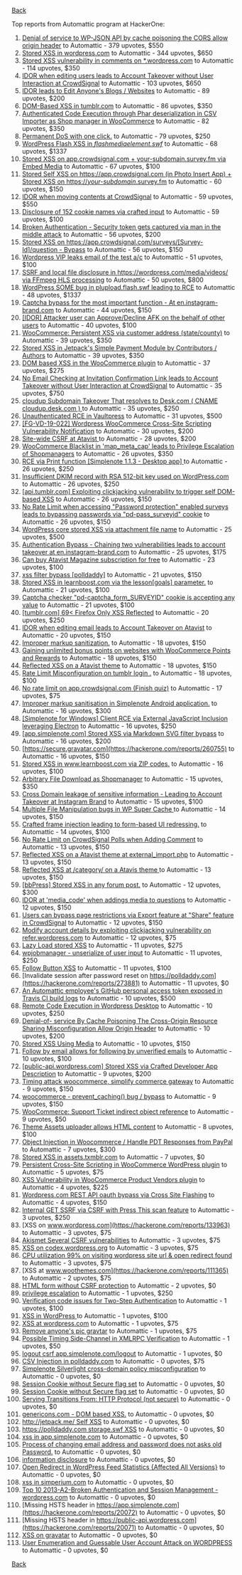 [Back](../README.md)

Top reports from Automattic program at HackerOne:

1. [Denial of service to WP-JSON API by cache poisoning the CORS allow origin header](https://hackerone.com/reports/591302) to Automattic - 379 upvotes, $550
2. [Stored XSS in wordpress.com](https://hackerone.com/reports/733248) to Automattic - 344 upvotes, $650
3. [Stored XSS vulnerability in comments on *.wordpress.com](https://hackerone.com/reports/707720) to Automattic - 114 upvotes, $350
4. [IDOR when editing users leads to Account Takeover without User Interaction at CrowdSignal](https://hackerone.com/reports/915114) to Automattic - 103 upvotes, $650
5. [IDOR leads to Edit Anyone's Blogs / Websites](https://hackerone.com/reports/974222) to Automattic - 89 upvotes, $200
6. [DOM-Based XSS in tumblr.com](https://hackerone.com/reports/882546) to Automattic - 86 upvotes, $350
7. [Authenticated Code Execution through Phar deserialization in CSV Importer as Shop manager in WooCommerce](https://hackerone.com/reports/403083) to Automattic - 82 upvotes, $350
8. [Permanent DoS with one click.](https://hackerone.com/reports/975827) to Automattic - 79 upvotes, $250
9. [WordPress Flash XSS in *flashmediaelement.swf*](https://hackerone.com/reports/134546) to Automattic - 68 upvotes, $1337
10. [Stored XSS on app.crowdsignal.com + your-subdomain.survey.fm via Embed Media](https://hackerone.com/reports/920005) to Automattic - 67 upvotes, $100
11. [Stored Self XSS on https://app.crowdsignal.com (in Photo Insert App) + Stored XSS on https://*your-subdomain*.survey.fm](https://hackerone.com/reports/667188) to Automattic - 60 upvotes, $150
12. [IDOR when moving contents at CrowdSignal](https://hackerone.com/reports/915127) to Automattic - 59 upvotes, $550
13. [Disclosure of 152 cookie names via crafted input](https://hackerone.com/reports/310105) to Automattic - 59 upvotes, $100
14. [Broken Authentication - Security token gets captured via man in the middle attack](https://hackerone.com/reports/206650) to Automattic - 56 upvotes, $200
15. [Stored XSS on https://app.crowdsignal.com/surveys/[Survey-Id]/question - Bypass](https://hackerone.com/reports/974271) to Automattic - 56 upvotes, $150
16. [Wordpress VIP leaks email of the test a/c](https://hackerone.com/reports/540301) to Automattic - 51 upvotes, $100
17. [SSRF and local file disclosure in https://wordpress.com/media/videos/ via FFmpeg HLS processing](https://hackerone.com/reports/237381) to Automattic - 50 upvotes, $800
18. [WordPress SOME bug in plupload.flash.swf leading to RCE](https://hackerone.com/reports/134738) to Automattic - 48 upvotes, $1337
19. [Captcha bypass for the most important function - At en.instagram-brand.com](https://hackerone.com/reports/206653) to Automattic - 44 upvotes, $150
20. [[IDOR] Attacker user can Approve/Decline AFK on the behalf of other users](https://hackerone.com/reports/725569) to Automattic - 40 upvotes, $100
21. [WooCommerce: Persistent XSS via customer address (state/county)](https://hackerone.com/reports/530499) to Automattic - 39 upvotes, $350
22. [Stored XSS in Jetpack's Simple Payment Module by Contributors / Authors](https://hackerone.com/reports/402753) to Automattic - 39 upvotes, $350
23. [DOM based XSS in the WooCommerce plugin](https://hackerone.com/reports/507139) to Automattic - 37 upvotes, $275
24. [No Email Checking at Invitation Confirmation Link leads to Account Takeover without User Interaction at CrowdSignal](https://hackerone.com/reports/915110) to Automattic - 35 upvotes, $750
25. [cloudup Subdomain Takeover That resolves to Desk.com ( CNAME cloudup.desk.com ) ](https://hackerone.com/reports/201796) to Automattic - 35 upvotes, $250
26. [Unauthenticated RCE in Vaultpress](https://hackerone.com/reports/236552) to Automattic - 31 upvotes, $500
27. [[FG-VD-19-022] Wordpress WooCommerce Cross-Site Scripting Vulnerability Notification](https://hackerone.com/reports/495583) to Automattic - 30 upvotes, $200
28. [Site-wide CSRF at Atavist ](https://hackerone.com/reports/951292) to Automattic - 28 upvotes, $200
29. [WooCommerce Blacklist in 'map_meta_cap' leads to Privilege Escalation of Shopmanagers](https://hackerone.com/reports/403039) to Automattic - 26 upvotes, $350
30. [RCE via Print function [Simplenote 1.1.3 - Desktop app] ](https://hackerone.com/reports/358049) to Automattic - 26 upvotes, $250
31. [Insufficient DKIM record with RSA 512-bit key used on WordPress.com](https://hackerone.com/reports/550937) to Automattic - 26 upvotes, $250
32. [[api.tumblr.com] Exploiting clickjacking vulnerability to trigger self DOM-based XSS](https://hackerone.com/reports/953579) to Automattic - 26 upvotes, $150
33. [No Rate Limit when accessing "Password protection" enabled surveys leads to bypassing passwords via "pd-pass_surveyid" cookie](https://hackerone.com/reports/905816) to Automattic - 26 upvotes, $150
34. [WordPress core stored XSS via attachment file name](https://hackerone.com/reports/139245) to Automattic - 25 upvotes, $500
35. [Authentication Bypass - Chaining two vulnerabilities leads to account takeover at en.instagram-brand.com](https://hackerone.com/reports/209008) to Automattic - 25 upvotes, $175
36. [Can buy Atavist Magazine subscription for free](https://hackerone.com/reports/951230) to Automattic - 23 upvotes, $100
37. [xss filter bypass [polldaddy]](https://hackerone.com/reports/264832) to Automattic - 21 upvotes, $150
38. [Stored XSS in learnboost.com via the lesson[goals] parameter.](https://hackerone.com/reports/300270) to Automattic - 21 upvotes, $100
39. [Captcha checker "pd-captcha_form_SURVEYID" cookie is accepting any value](https://hackerone.com/reports/920357) to Automattic - 21 upvotes, $100
40. [[tumblr.com] 69\< Firefox Only  XSS Reflected](https://hackerone.com/reports/915756) to Automattic - 20 upvotes, $250
41. [IDOR when editing email leads to Account Takeover on Atavist](https://hackerone.com/reports/950881) to Automattic - 20 upvotes, $150
42. [Improper markup sanitization.](https://hackerone.com/reports/289823) to Automattic - 18 upvotes, $150
43. [Gaining unlimited bonus points on websites with WooCommerce Points and Rewards](https://hackerone.com/reports/592803) to Automattic - 18 upvotes, $150
44. [Reflected XSS on a Atavist theme](https://hackerone.com/reports/947790) to Automattic - 18 upvotes, $150
45. [Rate Limit Misconfiguration on tumblr login .](https://hackerone.com/reports/708917) to Automattic - 18 upvotes, $100
46. [No rate limit on app.crowdsignal.com (Finish quiz)](https://hackerone.com/reports/568832) to Automattic - 17 upvotes, $75
47. [Improper markup sanitisation in Simplenote Android application.](https://hackerone.com/reports/297547) to Automattic - 16 upvotes, $300
48. [[Simplenote for Windows] Client RCE via External JavaScript Inclusion leveraging Electron](https://hackerone.com/reports/291539) to Automattic - 16 upvotes, $250
49. [[app.simplenote.com] Stored XSS via Markdown SVG filter bypass](https://hackerone.com/reports/271007) to Automattic - 16 upvotes, $200
50. [https://secure.gravatar.com](https://hackerone.com/reports/260755) to Automattic - 16 upvotes, $150
51. [Stored XSS in www.learnboost.com via ZIP codes.](https://hackerone.com/reports/300812) to Automattic - 16 upvotes, $100
52. [Arbitrary File Download as Shopmanager](https://hackerone.com/reports/402473) to Automattic - 15 upvotes, $350
53. [Cross Domain leakage of sensitive information - Leading to Account Takeover at Instagram Brand](https://hackerone.com/reports/209352) to Automattic - 15 upvotes, $100
54. [Multiple File Manipulation bugs in WP Super Cache ](https://hackerone.com/reports/240886) to Automattic - 14 upvotes, $150
55. [Crafted frame injection leading to form-based UI redressing.](https://hackerone.com/reports/291683) to Automattic - 14 upvotes, $100
56. [No Rate Limit on CrowdSignal Polls when Adding Comment](https://hackerone.com/reports/488923) to Automattic - 13 upvotes, $150
57. [Reflected XSS on a Atavist theme at external_import.php](https://hackerone.com/reports/976657) to Automattic - 13 upvotes, $150
58. [Reflected XSS at /category/ on a Atavis theme ](https://hackerone.com/reports/950845) to Automattic - 13 upvotes, $150
59. [[bbPress] Stored XSS in any forum post.](https://hackerone.com/reports/151117) to Automattic - 12 upvotes, $300
60. [IDOR at 'media_code' when addings media to questions](https://hackerone.com/reports/915133) to Automattic - 12 upvotes, $150
61. [Users can bypass page restrictions via Export feature at "Share" feature in CrowdSignal](https://hackerone.com/reports/915140) to Automattic - 12 upvotes, $150
62. [Modify account details by exploiting clickjacking vulnerability on refer.wordpress.com](https://hackerone.com/reports/765355) to Automattic - 12 upvotes, $75
63. [Lazy Load stored XSS](https://hackerone.com/reports/152416) to Automattic - 11 upvotes, $275
64. [wpjobmanager - unserialize of user input](https://hackerone.com/reports/308489) to Automattic - 11 upvotes, $250
65. [Follow Button XSS](https://hackerone.com/reports/172574) to Automattic - 11 upvotes, $100
66. [Invalidate session after password reset on https://polldaddy.com](https://hackerone.com/reports/273881) to Automattic - 11 upvotes, $0
67. [An Automattic employee's GitHub personal access token exposed in Travis CI build logs](https://hackerone.com/reports/218264) to Automattic - 10 upvotes, $500
68. [Remote Code Execution in Wordpress Desktop](https://hackerone.com/reports/301458) to Automattic - 10 upvotes, $250
69. [Denial-of- service By Cache Poisoning The Cross-Origin Resource Sharing Misconfiguration Allow Origin Header](https://hackerone.com/reports/921704) to Automattic - 10 upvotes, $200
70. [Stored XSS Using Media](https://hackerone.com/reports/275386) to Automattic - 10 upvotes, $150
71. [Follow by email allows for following by unverified emails](https://hackerone.com/reports/762121) to Automattic - 10 upvotes, $100
72. [[public-api.wordpress.com] Stored XSS via Crafted Developer App Description](https://hackerone.com/reports/293743) to Automattic - 9 upvotes, $200
73. [Timing attack woocommerce, simplify commerce gateway](https://hackerone.com/reports/239359) to Automattic - 9 upvotes, $150
74. [woocommerce - prevent_caching() bug / bypass](https://hackerone.com/reports/241323) to Automattic - 9 upvotes, $150
75. [WooCommerce: Support Ticket indirect object reference](https://hackerone.com/reports/91599) to Automattic - 9 upvotes, $50
76. [Theme Assets uploader allows HTML content](https://hackerone.com/reports/769998) to Automattic - 8 upvotes, $100
77. [Object Injection in Woocommerce / Handle PDT Responses from PayPal](https://hackerone.com/reports/245228) to Automattic - 7 upvotes, $300
78. [Stored XSS in assets.txmblr.com](https://hackerone.com/reports/870703) to Automattic - 7 upvotes, $0
79. [Persistent Cross-Site Scripting in WooCommerce WordPress plugin](https://hackerone.com/reports/152692) to Automattic - 5 upvotes, $75
80. [XSS Vulnerability in WooCommerce Product Vendors plugin](https://hackerone.com/reports/253313) to Automattic - 4 upvotes, $225
81. [Wordpress.com REST API oauth bypass via Cross Site Flashing](https://hackerone.com/reports/176308) to Automattic - 4 upvotes, $150
82. [Internal GET SSRF via CSRF with Press This scan feature](https://hackerone.com/reports/110801) to Automattic - 3 upvotes, $250
83. [XSS on www.wordpress.com](https://hackerone.com/reports/133963) to Automattic - 3 upvotes, $75
84. [Akismet Several CSRF vulnerabilities](https://hackerone.com/reports/131108) to Automattic - 3 upvotes, $75
85. [XSS on codex.wordpress.org](https://hackerone.com/reports/104559) to Automattic - 3 upvotes, $75
86. [CPU utilization 99% on visiting wordpress site url & open redirect found](https://hackerone.com/reports/129091) to Automattic - 3 upvotes, $75
87. [XSS at www.woothemes.com](https://hackerone.com/reports/111365) to Automattic - 2 upvotes, $75
88. [HTML form without CSRF protection](https://hackerone.com/reports/7849) to Automattic - 2 upvotes, $0
89. [privilege escalation](https://hackerone.com/reports/13959) to Automattic - 1 upvotes, $250
90. [Verification code issues for Two-Step Authentication](https://hackerone.com/reports/67660) to Automattic - 1 upvotes, $100
91. [XSS in WordPress ](https://hackerone.com/reports/81736) to Automattic - 1 upvotes, $100
92. [XSS at wordpress.com](https://hackerone.com/reports/111500) to Automattic - 1 upvotes, $75
93. [Remove anyone's pic gravtar](https://hackerone.com/reports/101145) to Automattic - 1 upvotes, $75
94. [Possible Timing Side-Channel in XMLRPC Verification](https://hackerone.com/reports/107296) to Automattic - 1 upvotes, $50
95. [logout csrf app.simplenote.com/logout](https://hackerone.com/reports/13705) to Automattic - 1 upvotes, $0
96. [CSV Injection in polldaddy.com](https://hackerone.com/reports/92353) to Automattic - 0 upvotes, $75
97. [Simplenote Silverlight cross-domain policy misconfiguration](https://hackerone.com/reports/7571) to Automattic - 0 upvotes, $0
98. [Session Cookie without Secure flag set](https://hackerone.com/reports/7680) to Automattic - 0 upvotes, $0
99. [Session Cookie without Secure flag set](https://hackerone.com/reports/7843) to Automattic - 0 upvotes, $0
100. [Serving Transitions From: HTTP Protocol (not secure)](https://hackerone.com/reports/14803) to Automattic - 0 upvotes, $0
101. [genericons.com - DOM based XSS.](https://hackerone.com/reports/14305) to Automattic - 0 upvotes, $0
102. [http://jetpack.me/ Self XSS](https://hackerone.com/reports/14303) to Automattic - 0 upvotes, $0
103. [https://polldaddy.com storage.swf XSS](https://hackerone.com/reports/9522) to Automattic - 0 upvotes, $0
104. [xss in app.simplenote.com](https://hackerone.com/reports/13703) to Automattic - 0 upvotes, $0
105. [Process of changing email address and password does not asks old Password.](https://hackerone.com/reports/15777) to Automattic - 0 upvotes, $0
106. [information disclosure](https://hackerone.com/reports/13939) to Automattic - 0 upvotes, $0
107. [Open Redirect in WordPress Feed Statistics {Affected All Versions}](https://hackerone.com/reports/22142) to Automattic - 0 upvotes, $0
108. [xss in simperium.com](https://hackerone.com/reports/13746) to Automattic - 0 upvotes, $0
109. [Top 10 2013-A2-Broken Authentication and Session Management - wordpress.com](https://hackerone.com/reports/18503) to Automattic - 0 upvotes, $0
110. [Missing HSTS header in https://app.simplenote.com](https://hackerone.com/reports/20072) to Automattic - 0 upvotes, $0
111. [Missing HSTS header in https://public-api.wordpress.com](https://hackerone.com/reports/20071) to Automattic - 0 upvotes, $0
112. [XSS on gravatar](https://hackerone.com/reports/13794) to Automattic - 0 upvotes, $0
113. [User Enumeration and Guessable User Account Attack on WORDPRESS](https://hackerone.com/reports/16439) to Automattic - 0 upvotes, $0


[Back](../README.md)